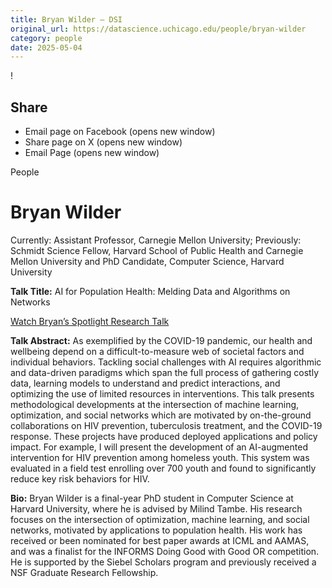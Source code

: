 ```yaml
---
title: Bryan Wilder – DSI
original_url: https://datascience.uchicago.edu/people/bryan-wilder
category: people
date: 2025-05-04
---
```


<!-- Table-like structure detected -->

!

## Share

* Email page on Facebook (opens new window)
* Share page on X (opens new window)
* Email Page (opens new window)

<!-- Table-like structure detected -->

People

# Bryan Wilder

Currently: Assistant Professor, Carnegie Mellon University; Previously: Schmidt Science Fellow, Harvard School of Public Health and Carnegie Mellon University and PhD Candidate, Computer Science, Harvard University

**Talk Title:** AI for Population Health: Melding Data and Algorithms on Networks

[Watch Bryan’s Spotlight Research Talk](https://www.youtube.com/watch?v=ffiAO_ufWB8&list=PL0IrIAIuK93H0cbSgTHNEroKJTamJMuGV&index=12)

**Talk Abstract:** As exemplified by the COVID-19 pandemic, our health and wellbeing depend on a difficult-to-measure web of societal factors and individual behaviors. Tackling social challenges with AI requires algorithmic and data-driven paradigms which span the full process of gathering costly data, learning models to understand and predict interactions, and optimizing the use of limited resources in interventions. This talk presents methodological developments at the intersection of machine learning, optimization, and social networks which are motivated by on-the-ground collaborations on HIV prevention, tuberculosis treatment, and the COVID-19 response. These projects have produced deployed applications and policy impact. For example, I will present the development of an AI-augmented intervention for HIV prevention among homeless youth. This system was evaluated in a field test enrolling over 700 youth and found to significantly reduce key risk behaviors for HIV.

**Bio:** Bryan Wilder is a final-year PhD student in Computer Science at Harvard University, where he is advised by Milind Tambe. His research focuses on the intersection of optimization, machine learning, and social networks, motivated by applications to population health. His work has received or been nominated for best paper awards at ICML and AAMAS, and was a finalist for the INFORMS Doing Good with Good OR competition. He is supported by the Siebel Scholars program and previously received a NSF Graduate Research Fellowship.